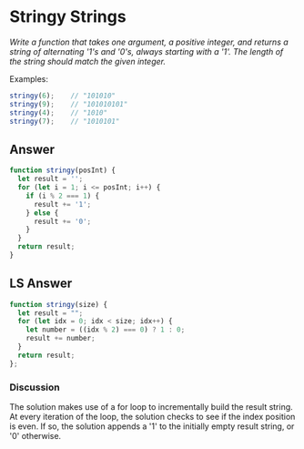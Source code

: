 # Stringy Strings
*Write a function that takes one argument, a positive integer, and returns a string of alternating '1's and '0's, always starting with a '1'. The length of the string should match the given integer.*

Examples:
```js
stringy(6);    // "101010"
stringy(9);    // "101010101"
stringy(4);    // "1010"
stringy(7);    // "1010101"
```

## Answer
```js
function stringy(posInt) {
  let result = '';
  for (let i = 1; i <= posInt; i++) {
    if (i % 2 === 1) {
      result += '1';
    } else {
      result += '0';
    }
  }
  return result;
}
```

## LS Answer
```js
function stringy(size) {
  let result = "";
  for (let idx = 0; idx < size; idx++) {
    let number = ((idx % 2) === 0) ? 1 : 0;
    result += number;
  }
  return result;
};
```

### Discussion
The solution makes use of a for loop to incrementally build the result string. At every iteration of the loop, the solution checks to see if the index position is even. If so, the solution appends a '1' to the initially empty result string, or '0' otherwise.